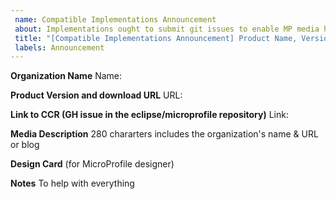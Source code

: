 ```yaml
---
 name: Compatible Implementations Announcement
 about: Implementations ought to submit git issues to enable MP media highlight compatibility with an MP release.
 title: "[Compatible Implementations Announcement] Product Name, Version "
 labels: Announcement
---
```


 **Organization Name**
 Name:
 
 **Product Version and download URL**
 URL:
 
 **Link to CCR (GH issue in the eclipse/microprofile repository)**
 Link:

 **Media Description**
 280 chararters includes the organization's name & URL or blog

 **Design Card**  (for MicroProfile designer)

 **Notes**
 To help with everything
